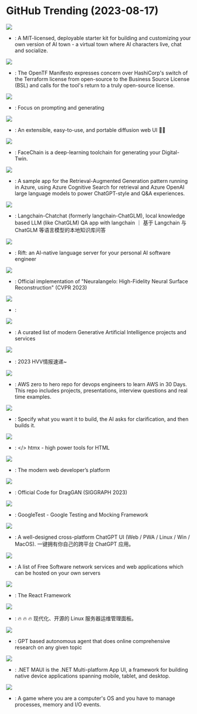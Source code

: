 # GitHub Trending (2023-08-17)

![](https://img.shields.io/badge/TypeScript-New%20870-green?style=flat-square&logo=appveyor)
- [](https://github.comundefined): A MIT-licensed, deployable starter kit for building and customizing your own version of AI town - a virtual town where AI characters live, chat and socialize.

![](https://img.shields.io/badge/HTML-New%20402-green?style=flat-square&logo=appveyor)
- [](https://github.comundefined): The OpenTF Manifesto expresses concern over HashiCorp's switch of the Terraform license from open-source to the Business Source License (BSL) and calls for the tool's return to a truly open-source license.

![](https://img.shields.io/badge/Python-New%201-green?style=flat-square&logo=appveyor)
- [](https://github.comundefined): Focus on prompting and generating

![](https://img.shields.io/badge/JavaScript-New%20228-green?style=flat-square&logo=appveyor)
- [](https://github.comundefined): An extensible, easy-to-use, and portable diffusion web UI 👨‍🎨

![](https://img.shields.io/badge/Python-New%20639-green?style=flat-square&logo=appveyor)
- [](https://github.comundefined): FaceChain is a deep-learning toolchain for generating your Digital-Twin.

![](https://img.shields.io/badge/Python-New%2024-green?style=flat-square&logo=appveyor)
- [](https://github.comundefined): A sample app for the Retrieval-Augmented Generation pattern running in Azure, using Azure Cognitive Search for retrieval and Azure OpenAI large language models to power ChatGPT-style and Q&A experiences.

![](https://img.shields.io/badge/Python-New%2095-green?style=flat-square&logo=appveyor)
- [](https://github.comundefined): Langchain-Chatchat (formerly langchain-ChatGLM), local knowledge based LLM (like ChatGLM) QA app with langchain ｜ 基于 Langchain 与 ChatGLM 等语言模型的本地知识库问答

![](https://img.shields.io/badge/Python-New%2094-green?style=flat-square&logo=appveyor)
- [](https://github.comundefined): Rift: an AI-native language server for your personal AI software engineer

![](https://img.shields.io/badge/Python-New%20308-green?style=flat-square&logo=appveyor)
- [](https://github.comundefined): Official implementation of "Neuralangelo: High-Fidelity Neural Surface Reconstruction" (CVPR 2023)

![](https://img.shields.io/badge/none-New%2028-green?style=flat-square&logo=appveyor)
- [](https://github.comundefined): 

![](https://img.shields.io/badge/none-New%20144-green?style=flat-square&logo=appveyor)
- [](https://github.comundefined): A curated list of modern Generative Artificial Intelligence projects and services

![](https://img.shields.io/badge/none-New%20217-green?style=flat-square&logo=appveyor)
- [](https://github.comundefined): 2023 HVV情报速递~

![](https://img.shields.io/badge/Python-New%2067-green?style=flat-square&logo=appveyor)
- [](https://github.comundefined): AWS zero to hero repo for devops engineers to learn AWS in 30 Days. This repo includes projects, presentations, interview questions and real time examples.

![](https://img.shields.io/badge/Python-New%20235-green?style=flat-square&logo=appveyor)
- [](https://github.comundefined): Specify what you want it to build, the AI asks for clarification, and then builds it.

![](https://img.shields.io/badge/JavaScript-New%20184-green?style=flat-square&logo=appveyor)
- [](https://github.comundefined): </> htmx - high power tools for HTML

![](https://img.shields.io/badge/TypeScript-New%2031-green?style=flat-square&logo=appveyor)
- [](https://github.comundefined): The modern web developer’s platform

![](https://img.shields.io/badge/Python-New%2088-green?style=flat-square&logo=appveyor)
- [](https://github.comundefined): Official Code for DragGAN (SIGGRAPH 2023)

![](https://img.shields.io/badge/C%2B%2B-New%2017-green?style=flat-square&logo=appveyor)
- [](https://github.comundefined): GoogleTest - Google Testing and Mocking Framework

![](https://img.shields.io/badge/TypeScript-New%20324-green?style=flat-square&logo=appveyor)
- [](https://github.comundefined): A well-designed cross-platform ChatGPT UI (Web / PWA / Linux / Win / MacOS). 一键拥有你自己的跨平台 ChatGPT 应用。

![](https://img.shields.io/badge/Makefile-New%20161-green?style=flat-square&logo=appveyor)
- [](https://github.comundefined): A list of Free Software network services and web applications which can be hosted on your own servers

![](https://img.shields.io/badge/JavaScript-New%2081-green?style=flat-square&logo=appveyor)
- [](https://github.comundefined): The React Framework

![](https://img.shields.io/badge/Go-New%20140-green?style=flat-square&logo=appveyor)
- [](https://github.comundefined): 🔥 🔥 🔥 现代化、开源的 Linux 服务器运维管理面板。

![](https://img.shields.io/badge/Python-New%2038-green?style=flat-square&logo=appveyor)
- [](https://github.comundefined): GPT based autonomous agent that does online comprehensive research on any given topic

![](https://img.shields.io/badge/C%23-New%2017-green?style=flat-square&logo=appveyor)
- [](https://github.comundefined): .NET MAUI is the .NET Multi-platform App UI, a framework for building native device applications spanning mobile, tablet, and desktop.

![](https://img.shields.io/badge/Python-New%20149-green?style=flat-square&logo=appveyor)
- [](https://github.comundefined): A game where you are a computer's OS and you have to manage processes, memory and I/O events.


